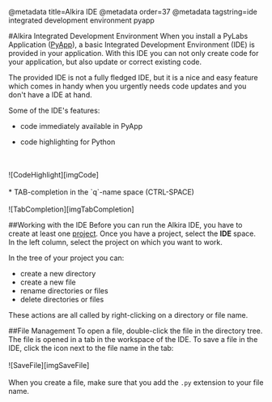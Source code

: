 @metadata title=Alkira IDE
@metadata order=37
@metadata tagstring=ide integrated development environment pyapp

[PyApp]: #/PyLabsApps/Home
[Project]: #/alkiradocs/ProjectMgmt
[imgCode]: images/images50/md_images/codehighlight.png
[imgTabCompletion]: images/images50/md_images/tabcompletion.png


#Alkira Integrated Development Environment
When you install a PyLabs Application ([PyApp][]), a basic Integrated Development Environment (IDE) is provided in your application.
With this IDE you can not only create code for your application, but also update or correct existing code.

The provided IDE is not a fully fledged IDE, but it is a nice and easy feature which comes in handy when you urgently needs code updates and you don't have a IDE at hand.

Some of the IDE's features:
* code immediately available in PyApp

* code highlighting for Python
<br/>
<br/>
![CodeHighlight][imgCode]
<br/>
<br/>
* TAB-completion in the `q`-name space (CTRL-SPACE)
<br/>
<br/>
![TabCompletion][imgTabCompletion]


##Working with the IDE
Before you can run the Alkira IDE, you have to create at least one [project][]. Once you have a project, select the __IDE__ space.
In the left column, select the project on which you want to work.

In the tree of your project you can:
* create a new directory
* create a new file
* rename directories or files
* delete directories or files

These actions are all called by right-clicking on a directory or file name.


##File Management
To open a file, double-click the file in the directory tree. The file is opened in a tab in the workspace of the IDE.
To save a file in the IDE, click the icon next to the file name in the tab:
<br/>
<br/>
![SaveFile][imgSaveFile]
<br/>
<br/>
When you create a file, make sure that you add the `.py` extension to your file name.


